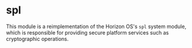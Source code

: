 # spl
This module is a reimplementation of the Horizon OS's `spl` system module, which is responsible for providing secure platform services such as cryptographic operations.
